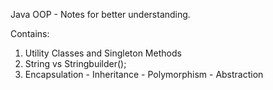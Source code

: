 Java OOP - Notes for better understanding.

Contains:

1. Utility Classes and Singleton Methods
2. String vs Stringbuilder();
3. Encapsulation - Inheritance - Polymorphism - Abstraction
 
